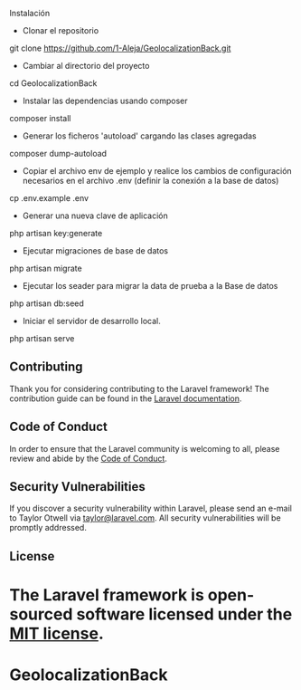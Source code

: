 Instalación

- Clonar el repositorio

git clone https://github.com/1-Aleja/GeolocalizationBack.git

- Cambiar al directorio del proyecto

cd GeolocalizationBack

- Instalar las dependencias usando composer

composer install

- Generar los ficheros 'autoload' cargando las clases agregadas

composer dump-autoload

- Copiar el archivo env de ejemplo y realice los cambios de configuración necesarios en el archivo .env (definir la conexión a la base de datos)

cp .env.example .env

- Generar una nueva clave de aplicación

php artisan key:generate

- Ejecutar migraciones de base de datos

php artisan migrate

- Ejecutar los seader para migrar la data de prueba a la Base de datos

php artisan db:seed

- Iniciar el servidor de desarrollo local.

php artisan serve

## Contributing

Thank you for considering contributing to the Laravel framework! The contribution guide can be found in the [Laravel documentation](https://laravel.com/docs/contributions).

## Code of Conduct

In order to ensure that the Laravel community is welcoming to all, please review and abide by the [Code of Conduct](https://laravel.com/docs/contributions#code-of-conduct).

## Security Vulnerabilities

If you discover a security vulnerability within Laravel, please send an e-mail to Taylor Otwell via [taylor@laravel.com](mailto:taylor@laravel.com). All security vulnerabilities will be promptly addressed.

## License

The Laravel framework is open-sourced software licensed under the [MIT license](https://opensource.org/licenses/MIT).
=======
# GeolocalizationBack
